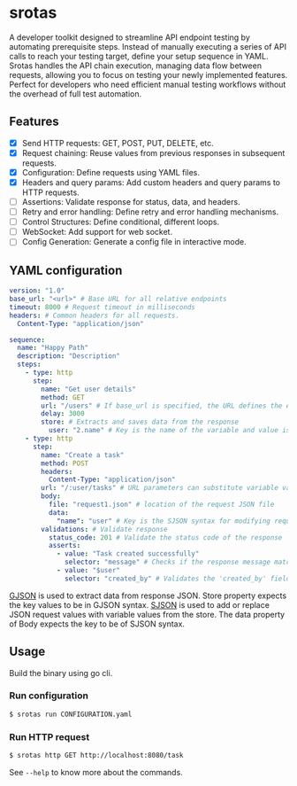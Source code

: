 # srotas
A developer toolkit designed to streamline API endpoint testing by automating prerequisite steps. Instead of manually executing a series of API calls to reach your testing target, define your setup sequence in YAML. Srotas handles the API chain execution, managing data flow between requests, allowing you to focus on testing your newly implemented features. Perfect for developers who need efficient manual testing workflows without the overhead of full test automation.

## Features
- [x] Send HTTP requests: GET, POST, PUT, DELETE, etc.
- [x] Request chaining: Reuse values from previous responses in subsequent requests.
- [x] Configuration: Define requests using YAML files.
- [x] Headers and query params: Add custom headers and query params to HTTP requests.
- [ ] Assertions: Validate response for status, data, and headers.
- [ ] Retry and error handling: Define retry and error handling mechanisms.
- [ ] Control Structures: Define conditional, different loops.
- [ ] WebSocket: Add support for web socket.
- [ ] Config Generation: Generate a config file in interactive mode.

## YAML configuration
```yaml
version: "1.0"
base_url: "<url>" # Base URL for all relative endpoints
timeout: 8000 # Request timeout in milliseconds
headers: # Common headers for all requests.
  Content-Type: "application/json"

sequence:
  name: "Happy Path"
  description: "Description"
  steps:
    - type: http
      step:
        name: "Get user details"
        method: GET
        url: "/users" # If base_url is specified, the URL defines the endpoint; otherwise, a full URL can be provided, which takes precedence
        delay: 3000
        store: # Extracts and saves data from the response
          user: "2.name" # Key is the name of the variable and value is the GJSON syntax for extracting JSON response value.
    - type: http
      step:
        name: "Create a task"
        method: POST
        headers:
          Content-Type: "application/json"
        url: "/:user/tasks" # URL parameters can substitute variable values. The parameter name and variable name should match.
        body:
          file: "request1.json" # location of the request JSON file
          data:
            "name": "user" # Key is the SJSON syntax for modifying request JSON body and value is the variable name
        validations: # Validate response
          status_code: 201 # Validate the status code of the response
          asserts:
            - value: "Task created successfully"
              selector: "message" # Checks if the response message matches the expected value
            - value: "$user"
              selector: "created_by" # Validates the 'created_by' field matches the 'user' variable (USE GJSON syntax)
```

[GJSON](https://github.com/tidwall/gjson) is used to extract data from response JSON. Store property expects the key values to be in GJSON syntax. [SJSON](https://github.com/tidwall/sjson) is used to add or replace JSON request values with variable values from the store. The data property of Body expects the key to be of SJSON syntax.

## Usage
Build the binary using go cli.

### Run configuration
```bash
$ srotas run CONFIGURATION.yaml
```

### Run HTTP request
```bash
$ srotas http GET http://localhost:8080/task
```
See `--help` to know more about the commands.
